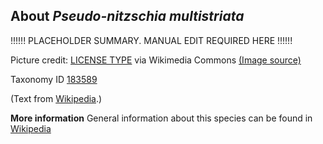 **About *Pseudo-nitzschia multistriata***
-------------------------
!!!!!! PLACEHOLDER SUMMARY. MANUAL EDIT REQUIRED HERE !!!!!!

Picture credit: [LICENSE TYPE]() via Wikimedia Commons [(Image source)]()

Taxonomy ID [183589](https://www.uniprot.org/taxonomy/183589)

(Text from [Wikipedia](https://en.wikipedia.org/).)

**More information**
General information about this species can be found in [Wikipedia](https://en.wikipedia.org/wiki/pseudo-nitzschia_multistriata)
